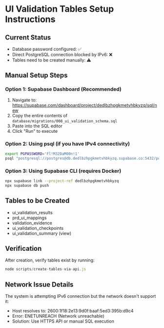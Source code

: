 # UI Validation Tables Setup Instructions

## Current Status
- Database password configured: ✅
- Direct PostgreSQL connection blocked by IPv6: ❌
- Tables need to be created manually: ⚠️

## Manual Setup Steps

### Option 1: Supabase Dashboard (Recommended)
1. Navigate to: https://supabase.com/dashboard/project/dedlbzhpgkmetvhbkyzq/sql/new
2. Copy the entire contents of `database/migrations/008_ui_validation_schema.sql`
3. Paste into the SQL editor
4. Click "Run" to execute

### Option 2: Using psql (if you have IPv4 connectivity)
```bash
export PGPASSWORD='Fl!M32DaM00n!1'
psql "postgresql://postgres@db.dedlbzhpgkmetvhbkyzq.supabase.co:5432/postgres" -f database/migrations/008_ui_validation_schema.sql
```

### Option 3: Using Supabase CLI (requires Docker)
```bash
npx supabase link --project-ref dedlbzhpgkmetvhbkyzq
npx supabase db push
```

## Tables to be Created
- ui_validation_results
- prd_ui_mappings
- validation_evidence
- ui_validation_checkpoints
- ui_validation_summary (view)

## Verification
After creation, verify tables exist by running:
```javascript
node scripts/create-tables-via-api.js
```

## Network Issue Details
The system is attempting IPv6 connection but the network doesn't support it:
- Host resolves to: 2600:1f18:2e13:9d0f:baaf:5ed3:395b:d9c4
- Error: ENETUNREACH (Network unreachable)
- Solution: Use HTTPS API or manual SQL execution
